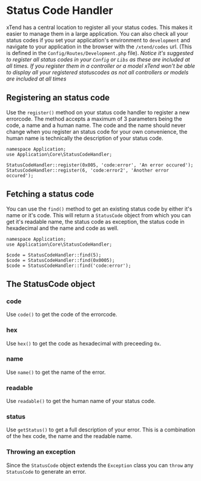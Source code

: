 # Status Code Handler
xTend has a central location to register all your status codes. This makes it easier to manage them in a large application.
You can also check all your status codes if you set your application's environment to `development` and navigate to your application in the browser with the `/xtend/codes` url. (This is defined in the `Config/Routes/Development.php` file).
*Notice it's suggested to register all status codes in your `Config` or `Libs` as these are included at all times. If you register them in a controller or a model xTend won't be able to display all your registered statuscodes as not all controllers or models are included at all times*

## Registering an status code
Use the `register()` method on your status code handler to register a new errorcode. The method accepts a maximum of 3 parameters being the code, a name and a human name. The code and the name should never change when you register an status code for your own convenience, the human name is technically the description of your status code.
```
namespace Application;
use Application\Core\StatusCodeHandler;

StatusCodeHandler::register(0x005, 'code:error', 'An error occured');
StatusCodeHandler::register(6, 'code:error2', 'Another error occured');
```

## Fetching a status code
You can use the `find()` method to get an existing status code by either it's name or it's code. This will return a `StatusCode` object from which you can get it's readable name, the status code as exception, the status code in hexadecimal and the name and code as well.
```
namespace Application;
use Application\Core\StatusCodeHandler;

$code = StatusCodeHandler::find(5);
$code = StatusCodeHandler::find(0x0005);
$code = StatusCodeHandler::find('code:error');
```

## The StatusCode object
### code
Use `code()` to get the code of the errorcode.

### hex
Use `hex()` to get the code as hexadecimal with preceeding `0x`.

### name
Use `name()` to get the name of the error.

### readable
Use `readable()` to get the human name of your status code.

### status
Use `getStatus()` to get a full description of your error. This is a combination of the hex code, the name and the readable name.

### Throwing an exception
Since the `StatusCode` object extends the `Exception` class you can `throw` any `StatusCode` to generate an error.